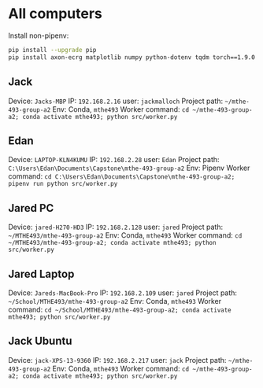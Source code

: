 # All computers

Install non-pipenv:

```bash
pip install --upgrade pip
pip install axon-ecrg matplotlib numpy python-dotenv tqdm torch==1.9.0 torchvision==0.10.0 bandit black flake8 ipykernel pydocstyle pylint pytest pytest-asyncio
```

## Jack

Device: `Jacks-MBP`
IP: `192.168.2.16`
user: `jackmalloch`
Project path: `~/mthe-493-group-a2`
Env: Conda, `mthe493`
Worker command: `cd ~/mthe-493-group-a2; conda activate mthe493; python src/worker.py`

## Edan

Device: `LAPTOP-KLN4KUMU`
IP: `192.168.2.28`
user: `Edan`
Project path: `C:\Users\Edan\Documents\Capstone\mthe-493-group-a2`
Env: Pipenv
Worker command: `cd C:\Users\Edan\Documents\Capstone\mthe-493-group-a2; pipenv run python src/worker.py`

## Jared PC

Device: `jared-H270-HD3`
IP: `192.168.2.128`
user: `jared`
Project path: `~/MTHE493/mthe-493-group-a2`
Env: Conda, `mthe493`
Worker command: `cd ~/MTHE493/mthe-493-group-a2; conda activate mthe493; python src/worker.py`

## Jared Laptop

Device: `Jareds-MacBook-Pro`
IP: `192.168.2.109`
user: `jared`
Project path: `~/School/MTHE493/mthe-493-group-a2`
Env: Conda, `mthe493`
Worker command: `cd ~/School/MTHE493/mthe-493-group-a2; conda activate mthe493; python src/worker.py`

## Jack Ubuntu

Device: `jack-XPS-13-9360`
IP: `192.168.2.217`
user: `jack`
Project path: `~/mthe-493-group-a2`
Env: Conda, `mthe493`
Worker command: `cd ~/mthe-493-group-a2; conda activate mthe493; python src/worker.py`
